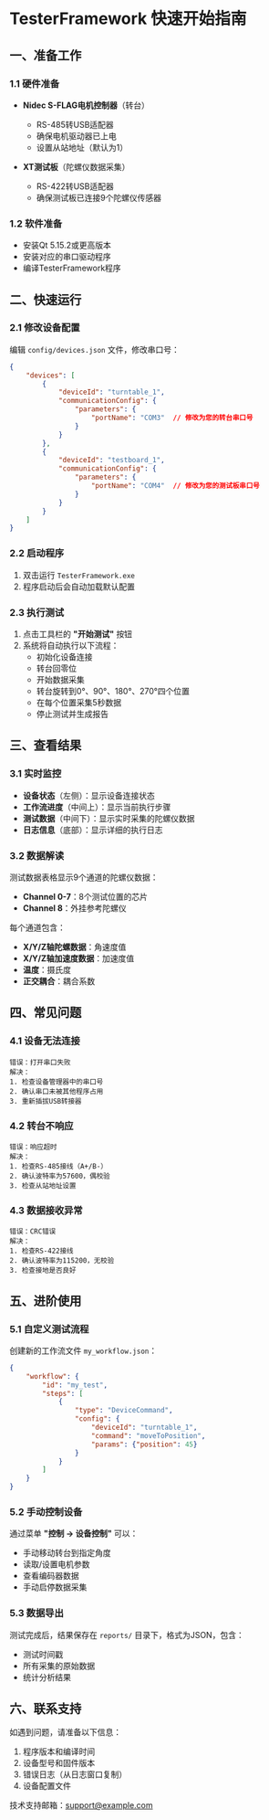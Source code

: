 # TesterFramework 快速开始指南

## 一、准备工作

### 1.1 硬件准备
- **Nidec S-FLAG电机控制器**（转台）
  - RS-485转USB适配器
  - 确保电机驱动器已上电
  - 设置从站地址（默认为1）

- **XT测试板**（陀螺仪数据采集）
  - RS-422转USB适配器
  - 确保测试板已连接9个陀螺仪传感器

### 1.2 软件准备
- 安装Qt 5.15.2或更高版本
- 安装对应的串口驱动程序
- 编译TesterFramework程序

## 二、快速运行

### 2.1 修改设备配置

编辑 `config/devices.json` 文件，修改串口号：

```json
{
    "devices": [
        {
            "deviceId": "turntable_1",
            "communicationConfig": {
                "parameters": {
                    "portName": "COM3"  // 修改为您的转台串口号
                }
            }
        },
        {
            "deviceId": "testboard_1",
            "communicationConfig": {
                "parameters": {
                    "portName": "COM4"  // 修改为您的测试板串口号
                }
            }
        }
    ]
}
```

### 2.2 启动程序

1. 双击运行 `TesterFramework.exe`
2. 程序启动后会自动加载默认配置

### 2.3 执行测试

1. 点击工具栏的 **"开始测试"** 按钮
2. 系统将自动执行以下流程：
   - 初始化设备连接
   - 转台回零位
   - 开始数据采集
   - 转台旋转到0°、90°、180°、270°四个位置
   - 在每个位置采集5秒数据
   - 停止测试并生成报告

## 三、查看结果

### 3.1 实时监控
- **设备状态**（左侧）：显示设备连接状态
- **工作流进度**（中间上）：显示当前执行步骤
- **测试数据**（中间下）：显示实时采集的陀螺仪数据
- **日志信息**（底部）：显示详细的执行日志

### 3.2 数据解读

测试数据表格显示9个通道的陀螺仪数据：
- **Channel 0-7**：8个测试位置的芯片
- **Channel 8**：外挂参考陀螺仪

每个通道包含：
- **X/Y/Z轴陀螺数据**：角速度值
- **X/Y/Z轴加速度数据**：加速度值
- **温度**：摄氏度
- **正交耦合**：耦合系数

## 四、常见问题

### 4.1 设备无法连接
```
错误：打开串口失败
解决：
1. 检查设备管理器中的串口号
2. 确认串口未被其他程序占用
3. 重新插拔USB转接器
```

### 4.2 转台不响应
```
错误：响应超时
解决：
1. 检查RS-485接线（A+/B-）
2. 确认波特率为57600，偶校验
3. 检查从站地址设置
```

### 4.3 数据接收异常
```
错误：CRC错误
解决：
1. 检查RS-422接线
2. 确认波特率为115200，无校验
3. 检查接地是否良好
```

## 五、进阶使用

### 5.1 自定义测试流程

创建新的工作流文件 `my_workflow.json`：

```json
{
    "workflow": {
        "id": "my_test",
        "steps": [
            {
                "type": "DeviceCommand",
                "config": {
                    "deviceId": "turntable_1",
                    "command": "moveToPosition",
                    "params": {"position": 45}
                }
            }
        ]
    }
}
```

### 5.2 手动控制设备

通过菜单 **"控制 -> 设备控制"** 可以：
- 手动移动转台到指定角度
- 读取/设置电机参数
- 查看编码器数据
- 手动启停数据采集

### 5.3 数据导出

测试完成后，结果保存在 `reports/` 目录下，格式为JSON，包含：
- 测试时间戳
- 所有采集的原始数据
- 统计分析结果

## 六、联系支持

如遇到问题，请准备以下信息：
1. 程序版本和编译时间
2. 设备型号和固件版本
3. 错误日志（从日志窗口复制）
4. 设备配置文件

技术支持邮箱：support@example.com 